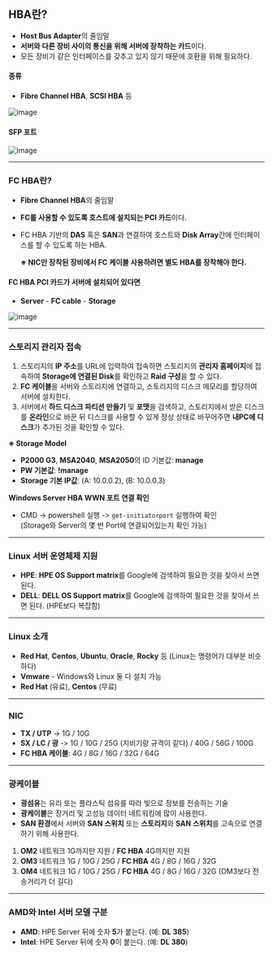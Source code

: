 ## HBA란?
- **Host Bus Adapter**의 줄임말
- **서버와 다른 장비 사이의 통신을 위해 서버에 장착하는 카드**이다.
- 모든 장비가 같은 인터페이스를 갖추고 있지 않기 때문에 호환을 위해 필요하다.

#### 종류
- **Fibre Channel HBA**, **SCSI HBA** 등

![image](https://github.com/user-attachments/assets/0677c908-75f1-44a4-8fe4-039274d999f8)

#### SFP 포트
![image](https://github.com/user-attachments/assets/5aed03af-a105-4671-b556-f4a0b170bbd8)

---

### FC HBA란?
- **Fibre Channel HBA**의 줄임말
- **FC를 사용할 수 있도록 호스트에 설치되는 PCI 카드**이다.
- FC HBA 기반의 **DAS** 혹은 **SAN**과 연결하여 호스트와 **Disk Array**간에 인터페이스를 할 수 있도록 하는 HBA.

  **※ NIC만 장착된 장비에서 FC 케이블 사용하려면 별도 HBA를 장착해야 한다.**

#### FC HBA PCI 카드가 서버에 설치되어 있다면
- **Server** - **FC cable** - **Storage**

![image](https://github.com/user-attachments/assets/d1806806-63e4-4137-8a71-6d83482663a5)


---

### 스토리지 관리자 접속
1) 스토리지의 **IP 주소**를 URL에 입력하여 접속하면 스토리지의 **관리자 홈페이지**에 접속하여 **Storage에 연결된 Disk**를 확인하고 **Raid 구성**을 할 수 있다.
2) **FC 케이블**을 서버와 스토리지에 연결하고, 스토리지의 디스크 메모리를 할당하여 서버에 설치한다.
3) 서버에서 **하드 디스크 파티션 만들기** 및 **포맷**을 검색하고, 스토리지에서 받은 디스크를 **온라인**으로 바꾼 뒤 디스크를 사용할 수 있게 정상 상태로 바꾸어주면 **내PC에 디스크**가 추가된 것을 확인할 수 있다.

**※ Storage Model**  
- **P2000 G3**, **MSA2040**, **MSA2050**의 ID 기본값: **manage**  
- **PW 기본값**: **!manage**
- **Storage 기본 IP값**: (A: 10.0.0.2), (B: 10.0.0.3)

**Windows Server HBA WWN 포트 연결 확인**  
- CMD -> powershell 실행 -> `get-initiatorport` 실행하여 확인  
(Storage와 Server의 몇 번 Port에 연결되어있는지 확인 가능)

---

### Linux 서버 운영체제 지원
- **HPE**: **HPE OS Support matrix**를 Google에 검색하여 필요한 것을 찾아서 쓰면 된다.
- **DELL**: **DELL OS Support matrix**를 Google에 검색하여 필요한 것을 찾아서 쓰면 된다. (HPE보다 복잡함)

---

### Linux 소개
- **Red Hat**, **Centos**, **Ubuntu**, **Oracle**, **Rocky** 등 (Linux는 명령어가 대부분 비슷하다)  
- **Vmware** - Windows와 Linux 둘 다 설치 가능  
- **Red Hat** (유료), **Centos** (무료)

---

### NIC
- **TX / UTP** -> 1G / 10G
- **SX / LC / 광** -> 1G / 10G / 25G (지비기랑 규격이 같다) / 40G / 56G / 100G
- **FC HBA 케이블**: 4G / 8G / 16G / 32G / 64G

---

### 광케이블
- **광섬유**는 유리 또는 플라스틱 섬유를 따라 빛으로 정보를 전송하는 기술
- **광케이블**은 장거리 및 고성능 데이터 네트워킹에 많이 사용한다.
- **SAN 환경**에서 서버와 **SAN 스위치** 또는 **스토리지**와 **SAN 스위치**를 고속으로 연결하기 위해 사용한다.

1) **OM2** 네트워크 1G까지만 지원 / **FC HBA** 4G까지만 지원  
2) **OM3** 네트워크 1G / 10G / 25G / **FC HBA** 4G / 8G / 16G / 32G  
3) **OM4** 네트워크 1G / 10G / 25G / **FC HBA** 4G / 8G / 16G / 32G (OM3보다 전송거리가 더 길다)

---

### AMD와 Intel 서버 모델 구분
- **AMD**: HPE Server 뒤에 숫자 **5**가 붙는다. (예: **DL 385**)
- **Intel**: HPE Server 뒤에 숫자 **0**이 붙는다. (예: **DL 380**)
